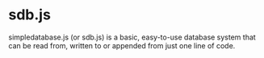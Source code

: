 # sdb.js
simpledatabase.js (or sdb.js) is a basic, easy-to-use database system that can be read from, written to or appended from just one line of code.
